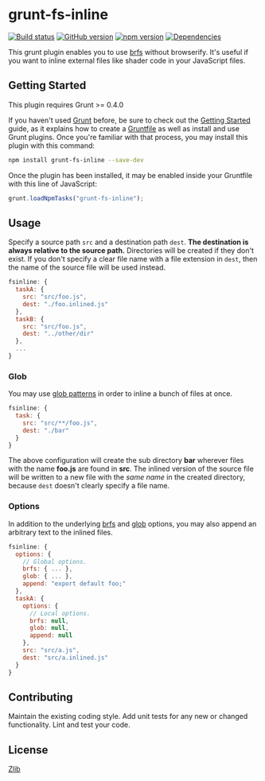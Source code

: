 # grunt-fs-inline 
[![Build status](https://travis-ci.org/vanruesc/grunt-fs-inline.svg?branch=master)](https://travis-ci.org/vanruesc/grunt-fs-inline) 
[![GitHub version](https://badge.fury.io/gh/vanruesc%2Fgrunt-fs-inline.svg)](https://badge.fury.io/gh/vanruesc%2Fgrunt-fs-inline) 
[![npm version](https://badge.fury.io/js/grunt-fs-inline.svg)](https://badge.fury.io/js/grunt-fs-inline) 
[![Dependencies](https://david-dm.org/vanruesc/grunt-fs-inline.svg?branch=master)](https://david-dm.org/vanruesc/grunt-fs-inline)

This grunt plugin enables you to use [brfs](https://github.com/substack/brfs) without browserify. It's useful if you want to 
inline external files like shader code in your JavaScript files.


## Getting Started

This plugin requires Grunt >= 0.4.0

If you haven't used [Grunt](http://gruntjs.com/) before, be sure to check out the [Getting Started](http://gruntjs.com/getting-started) 
guide, as it explains how to create a [Gruntfile](http://gruntjs.com/sample-gruntfile) as well as install and use Grunt plugins. 
Once you're familiar with that process, you may install this plugin with this command:

```sh
npm install grunt-fs-inline --save-dev
```

Once the plugin has been installed, it may be enabled inside your Gruntfile with this line of JavaScript:

```js
grunt.loadNpmTasks("grunt-fs-inline");
```


## Usage
Specify a source path ```src``` and a destination path ```dest```. __The destination is always relative to the source path.__ Directories 
will be created if they don't exist. If you don't specify a clear file name with a file extension in ```dest```, then the name of the source 
file will be used instead.

```js
fsinline: {
  taskA: {
    src: "src/foo.js",
    dest: "./foo.inlined.js"
  },
  taskB: {
    src: "src/foo.js",
    dest: "../other/dir"
  },
  ...
}
```


### Glob
You may use [glob patterns](https://github.com/isaacs/node-glob#glob-primer) in order to inline a bunch of files at once. 

```js
fsinline: {
  task: {
    src: "src/**/foo.js",
    dest: "./bar"
  }
}
```

The above configuration will create the sub directory __bar__ wherever files with the name __foo.js__ are found in __src__. The inlined version 
of the source file will be written to a new file with the _same name_ in the created directory, because ```dest``` doesn't clearly specify a file name.


### Options
In addition to the underlying [brfs](https://github.com/substack/brfs#var-tr--brfsfile-opts) and [glob](https://github.com/isaacs/node-glob#options) 
options, you may also append an arbitrary text to the inlined files.

```js
fsinline: {
  options: {
    // Global options.
    brfs: { ... },
    glob: { ... },
    append: "export default foo;"
  },
  taskA: {
    options: {
      // Local options.
      brfs: null,
      glob: null,
      append: null
    },
    src: "src/a.js",
    dest: "src/a.inlined.js"
  }
}
```


## Contributing
Maintain the existing coding style. Add unit tests for any new or changed functionality. Lint and test your code.


## License
[Zlib](https://github.com/vanruesc/grunt-fs-inline/blob/master/LICENSE)
